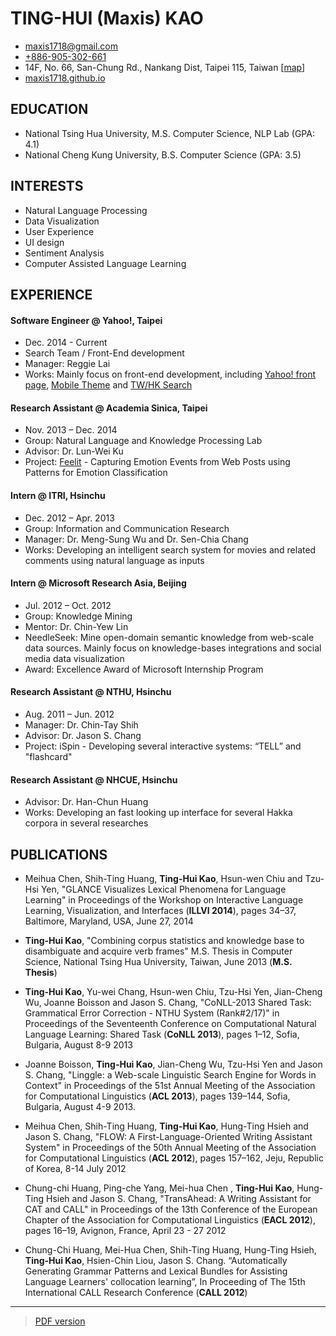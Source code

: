 
# TING-HUI (Maxis) KAO 

* maxis1718@gmail.com 
* [+886-905-302-661](tel:+886-905-302-661)
* 14F, No. 66, San-Chung Rd., Nankang Dist, Taipei 115, Taiwan [[map](https://goo.gl/dl1fK6)]
* [maxis1718.github.io](http://maxis1718.github.io)

## EDUCATION
* National Tsing Hua University, M.S. Computer Science, NLP Lab (GPA: 4.1)
* National Cheng Kung University, B.S. Computer Science (GPA: 3.5)

## INTERESTS
* Natural Language Processing 
* Data Visualization
* User Experience 
* UI design
* Sentiment Analysis
* Computer Assisted Language Learning

## EXPERIENCE

#### Software Engineer @ Yahoo!, Taipei
- Dec. 2014 - Current
- Search Team / Front-End development
- Manager: Reggie Lai
- Works: Mainly focus on front-end development, including [Yahoo! front page](http://tw.yahoo.com), [Mobile Theme](http://yahoosearchtheme.tumblr.com/) and [TW/HK Search](https://goo.gl/eBNrOr)

#### Research Assistant @ Academia Sinica, Taipei
- Nov. 2013 – Dec. 2014
- Group: Natural Language and Knowledge Processing Lab
- Advisor: Dr. Lun-Wei Ku
- Project: [Feelit](http://doraemon.iis.sinica.edu.tw/feelit/) - Capturing Emotion Events from Web Posts using Patterns for Emotion Classification

#### Intern @ ITRI, Hsinchu
- Dec. 2012 – Apr. 2013
- Group: Information and Communication Research
- Manager: Dr. Meng-Sung Wu and Dr. Sen-Chia Chang
- Works: Developing an intelligent search system for movies and related comments using natural language as inputs

#### Intern @ Microsoft Research Asia, Beijing
- Jul. 2012 – Oct. 2012
- Group: Knowledge Mining
- Mentor:  Dr. Chin-Yew Lin
- NeedleSeek: Mine open-domain semantic knowledge from web-scale data sources. Mainly focus on knowledge-bases integrations and social media data visualization
- Award: Excellence Award of Microsoft Internship Program

#### Research Assistant @ NTHU, Hsinchu
- Aug. 2011 – Jun. 2012
- Manager: Dr. Chin-Tay Shih
- Advisor: Dr. Jason S. Chang
- Project: iSpin - Developing several interactive systems: “TELL” and "flashcard"

#### Research Assistant @ NHCUE, Hsinchu
- Advisor: Dr. Han-Chun Huang
- Works: Developing an fast looking up interface for several Hakka corpora in several researches

## PUBLICATIONS

* Meihua Chen, Shih-Ting Huang, **Ting-Hui Kao**, Hsun-wen Chiu and Tzu-Hsi Yen, "GLANCE Visualizes Lexical Phenomena for Language Learning" in Proceedings of the Workshop on Interactive Language Learning, Visualization, and Interfaces (**ILLVI 2014**), pages 34–37, Baltimore, Maryland, USA, June 27, 2014

* **Ting-Hui Kao**, "Combining corpus statistics and knowledge base to disambiguate and acquire verb frames" M.S. Thesis in Computer Science, National Tsing Hua University, Taiwan, June 2013 (**M.S. Thesis**)

* **Ting-Hui Kao**, Yu-wei Chang, Hsun-wen Chiu, Tzu-Hsi Yen, Jian-Cheng Wu, Joanne Boisson and Jason S. Chang, "CoNLL-2013 Shared Task: Grammatical Error Correction - NTHU System (Rank#2/17)" in Proceedings of the Seventeenth Conference on Computational Natural Language Learning: Shared Task (**CoNLL 2013**), pages 1–12, Sofia, Bulgaria, August 8-9 2013

* Joanne Boisson, **Ting-Hui Kao**, Jian-Cheng Wu, Tzu-Hsi Yen and Jason S. Chang, "Linggle: a Web-scale Linguistic Search Engine for Words in Context" in Proceedings of the 51st Annual Meeting of the Association for Computational Linguistics (**ACL 2013**), pages 139–144, Sofia, Bulgaria, August 4-9 2013.

* Meihua Chen, Shih-Ting Huang, **Ting-Hui Kao**, Hung-Ting Hsieh and Jason S. Chang, "FLOW: A First-Language-Oriented Writing Assistant System" in Proceedings of the 50th Annual Meeting of the Association for Computational Linguistics (**ACL 2012**), pages 157–162, Jeju, Republic of Korea, 8-14 July 2012

* Chung-chi Huang, Ping-che Yang, Mei-hua Chen , **Ting-Hui Kao**, Hung-Ting Hsieh and Jason S. Chang, "TransAhead: A Writing Assistant for CAT and CALL" in Proceedings of the 13th Conference of the European Chapter of the Association for Computational Linguistics (**EACL 2012**), pages 16–19, Avignon, France, April 23 - 27 2012

* Chung-Chi Huang, Mei-Hua Chen, Shih-Ting Huang, Hung-Ting Hsieh, **Ting-Hui Kao**, Hsien-Chin Liou, Jason S. Chang. “Automatically Generating Grammar Patterns and Lexical Bundles for Assisting Language Learners' collocation learning”, In Proceeding of The 15th International CALL Research Conference (**CALL 2012**)


---

> [PDF version](http://maxis1718.github.io/static/files/2014-Maxis-CV-with-pubs.pdf)

